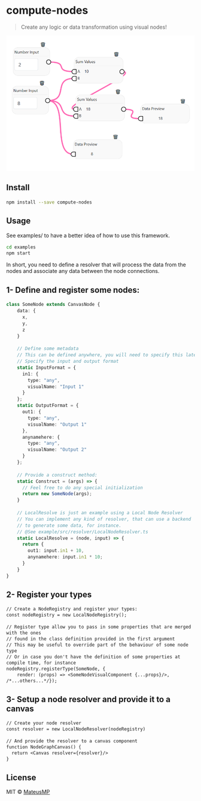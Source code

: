 # compute-nodes

> Create any logic or data transformation using visual nodes!


![Alt text](.github/images/node-example.png?raw=true "Compute Nodes")

## Install

```bash
npm install --save compute-nodes
```

## Usage

See examples/ to have a better idea of how to use this framework.
```bash
cd examples
npm start
```

In short, you need to define a resolver that will process the data from the nodes
and associate any data between the node connections.

## 1- Define and register some nodes:
```ts
class SomeNode extends CanvasNode {
    data: {
      x,
      y,
      z
    }

    // Define some metadata
    // This can be defined anywhere, you will need to specify this later
    // Specify the input and output format
    static InputFormat = {
      in1: {
        type: "any",
        visualName: "Input 1"
      }
    };
    static OutputFormat = {
      out1: {
        type: "any",
        visualName: "Output 1"
      },
      anynamehere: {
        type: "any",
        visualName: "Output 2"
      }
    };

    // Provide a construct method:
    static Construct = (args) => {
      // Feel free to do any special initialization
      return new SomeNode(args);
    }

    // LocalResolve is just an example using a Local Node Resolver
    // You can implement any kind of resolver, that can use a backend
    // to generate some data, for instance.
    // @See example/src/resolver/LocalNodeResolver.ts
    static LocalResolve = (node, input) => {
      return {
        out1: input.in1 + 10,
        anynamehere: input.in1 * 10;
      }
    }
}
```

## 2- Register your types
```tsx
// Create a NodeRegistry and register your types:
const nodeRegistry = new LocalNodeRegistry();

// Register type allow you to pass in some properties that are merged with the ones
// found in the class definition provided in the first argument
// This may be useful to override part of the behaviour of some node type
// Or in case you don't have the definition of some properties at compile time, for instance
nodeRegistry.registerType(SomeNode, {
    render: (props) => <SomeNodeVisualComponent {...props}/>, /*...others...*/});

```

## 3- Setup a node resolver and provide it to a canvas
```tsx
// Create your node resolver
const resolver = new LocalNodeResolver(nodeRegistry)

// And provide the resolver to a canvas component
function NodeGraphCanvas() {
  return <Canvas resolver={resolver}/>
}

```

## License

MIT © [MateusMP](https://github.com/MateusMP)
